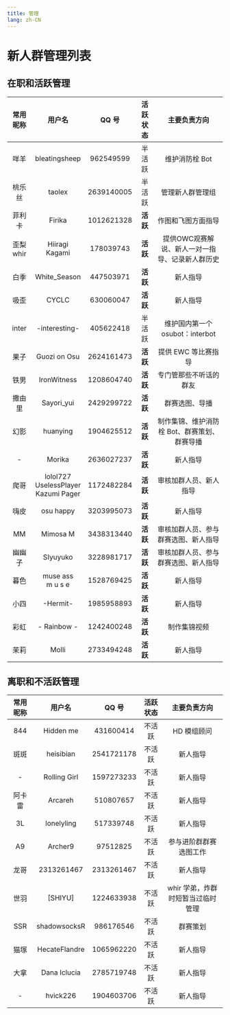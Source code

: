 ```yaml
---
title: 管理
lang: zh-CN
---
```


# 新人群管理列表

## 在职和活跃管理

| 常用昵称 | 用户名 | QQ 号 | 活跃状态 | 主要负责方向 |
| :--: | :--: | :--: | :--: | :--: |
| 咩羊 | bleatingsheep | 962549599 | 半活跃 | 维护消防栓 Bot |
| 桃乐丝 | taolex | 2639140005 | 半活跃 | 管理新人群管理组 |
| 菲利卡 | Firika | 1012621328 | **活跃** | 作图和飞图方面指导 |
| 歪梨<br />whir | Hiiragi Kagami | 178039743 | **活跃** | 提供OWC观赛解说、新人一对一指导、记录新人群历史 |
| 白季 | White_Season | 447503971 | **活跃** | 新人指导 |
| 吸歪 | CYCLC | 630060047 | **活跃** | 新人指导 |
| inter | -interesting- | 405622418 | 半活跃 | 维护国内第一个 osubot：interbot |
| 果子 | Guozi on Osu | 2624161473 | **活跃** | 提供 EWC 等比赛指导 |
| 铁男 | IronWitness | 1208604740 | **活跃** | 专门管那些不听话的群友 |
| 撒由里 | Sayori_yui | 2429299722 | **活跃** | 群赛选图、导播 |
| 幻影 | huanying | 1904625512 | **活跃** | 制作集锦、维护消防栓 Bot、群赛策划、群赛导播 |
| - | Morika | 2636027237 | **活跃** | 新人指导 |
| 爬哥 | lolol727<br />UselessPlayer<br />Kazumi Pager | 1172482284 | **活跃** | 审核加群人员、新人指导 |
| 嗨皮 | osu happy | 3203995073 | **活跃** | 新人指导 |
| MM | Mimosa M | 3438313440 | **活跃** | 审核加群人员、参与群赛选图、新人指导 |
| 幽幽子 | SIyuyuko | 3228981717 | **活跃** | 审核加群人员、参与群赛选图、新人指导 |
| 暮色 | muse ass<br />m u s e | 1528769425 | **活跃** | 新人指导 |
| 小四 | -Hermit- | 1985958893 | **活跃** | 新人指导 |
| 彩虹 | - Rainbow - | 1242400248 | **活跃** | 制作集锦视频 |
| 茉莉 | Molli | 2733494248 | **活跃** | 新人指导 |

## 离职和不活跃管理

| 常用昵称 | 用户名 | QQ 号 | 活跃状态 | 主要负责方向 |
| :--: | :--: | :--: | :--: | :--: |
| 844 | Hidden me | 431600414 | 不活跃 | HD 模组顾问 |
| 斑斑 | heisibian | 2541721178 | 不活跃 | 新人指导 |
| - | Rolling Girl | 1597273233 | 不活跃 | 新人指导 |
| 阿卡雷 | Arcareh | 510807657 | 不活跃 | 新人指导 |
| 3L | lonelyling | 517339748 | 不活跃 | 新人指导 |
| A9 | Archer9 | 97512825 | 不活跃 | 参与进阶群群赛选图工作 |
| 龙哥 | 2313261467 | 2313261467 | 不活跃 | 新人指导 |
| 世羽 | [SHIYU] | 1224633938 | 不活跃 | whir 学弟，炸群时短暂当过临时管理 |
| SSR | shadowsocksR | 986176546 | 不活跃 | 群赛策划 |
| 猫塚 | HecateFlandre | 1065962220 | 不活跃 | 新人指导 |
| 大拿 | Dana Iclucia | 2785719748 | 不活跃 | 新人指导 |
| - | hvick226 | 1904603706 | 不活跃 | 新人指导 |
